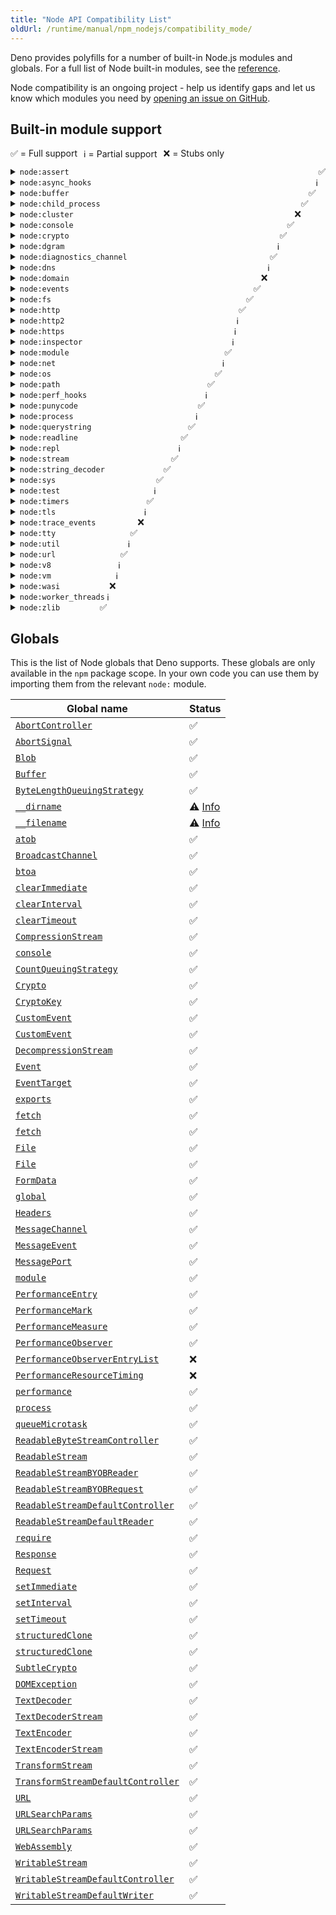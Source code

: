 ```yaml
---
title: "Node API Compatibility List"
oldUrl: /runtime/manual/npm_nodejs/compatibility_mode/
---
```


Deno provides polyfills for a number of built-in Node.js modules and globals.
For a full list of Node built-in modules, see the
[reference](https://docs.deno.com/api/node/).

Node compatibility is an ongoing project - help us identify gaps and let us know
which modules you need by
[opening an issue on GitHub](https://github.com/denoland/deno).

## Built-in module support

<div style="display: flex; flex-direction: row; gap: 10px; flex-wrap: wrap; margin-bottom: 10px">
  <div>✅ = Full support</div>
  <div>ℹ️ = Partial support</div>
  <div>❌ = Stubs only</div>
</div>

<details>
  <summary>
    <code>node:assert</code>
    <div style="float: right">
      <span>✅</span>
    </div>
  </summary>
  <p>
    Fully supported.
  </p>
  <p>
    <a href="https://docs.deno.com/api/node/assert/">Reference docs</a>
  </p>
</details>

<details>
  <summary>
    <code>node:async_hooks</code>
    <div style="float: right">
      <span>ℹ️</span>
    </div>
  </summary>
  <p>
    <code>AsyncLocalStorage</code> is supported. <code>AsyncResource</code>,
    <code>executionAsyncId</code>, and <code>createHook</code> are
    non-functional stubs.
  </p>
  <p>
    <a href="https://docs.deno.com/api/node/async_hooks/">Reference docs</a>
  </p>
</details>

<details>
  <summary>
    <code>node:buffer</code>
    <div style="float: right">
      <span>✅</span>
    </div>
  </summary>
  <p>
    Fully supported.
  </p>
  <p>
    <a href="https://docs.deno.com/api/node/buffer/">Reference docs</a>
  </p>
</details>

<details>
  <summary>
    <code>node:child_process</code>
    <div style="float: right">
      <span>✅</span>
    </div>
  </summary>
  <p>
    Fully supported.
  </p>
  <p>
    <a href="https://docs.deno.com/api/node/child_process/">Reference docs</a>
  </p>
</details>

<details>
  <summary>
    <code>node:cluster</code>
    <div style="float: right">
      <span>❌</span>
    </div>
  </summary>
  <p>All exports are non-functional stubs.</p>
  <p>
    <a href="https://docs.deno.com/api/node/cluster/">Reference docs</a>
  </p>
</details>

<details>
  <summary>
    <code>node:console</code>
    <div style="float: right">
      <span>✅</span>
    </div>
  </summary>
  <p>
    Fully supported.
  </p>
  <p>
    <a href="https://docs.deno.com/api/node/console/">Reference docs</a>
  </p>
</details>

<details>
  <summary>
    <code>node:crypto</code>
    <div style="float: right">
      <span>✅</span>
    </div>
  </summary>
  <p>
    Missing <code>Certificate</code> class,
    <code>crypto.Cipheriv.prototype.setAutoPadding</code>,
    <code>crypto.Decipheriv.prototype.setAutoPadding</code>,
    <code>crypto.publicDecrypt</code>,
    <code>crypto.ECDH.prototype.convertKey</code>,
    <code>crypto.diffieHellman</code>, <code>x448</code> option for
    <code>generateKeyPair</code>, <code>crypto.KeyObject</code>,
    <code>safe</code>, <code>add</code> and <code>rem</code> options for
    <code>generatePrime</code>, <code>crypto.Sign.prototype.sign</code> and
    <code>crypto.Verify.prototype.verify</code> with non <code>BinaryLike</code>
    input, <code>crypto.secureHeapUsed</code>, <code>crypto.setEngine</code>,
    legacy methods of <code>crypto.X509Certificate</code>.
  </p>
  <p>
    <a href="https://docs.deno.com/api/node/crypto/">Reference docs</a>
  </p>
</details>

<details>
  <summary>
    <code>node:dgram</code>
    <div style="float: right">
      <span>ℹ️</span>
    </div>
  </summary>
  <p>
    Some <code>dgram.Socket</code> instance methods are non-functional stubs:
    <ul>
        <li><code>addMembership</code></li>
        <li><code>addSourceSpecificMembership</code></li>
        <li><code>dropMembership</code></li>
        <li><code>dropSourceSpecificMembership</code></li>
        <li><code>setBroadcast</code></li>
        <li><code>setMulticastInterface</code></li>
        <li><code>setMulticastLoopback</code></li>
        <li><code>setMulticastTtl</code></li>
        <li><code>setTtl</code></li>
    </ul>
  </p>
  <p>
    <a href="https://docs.deno.com/api/node/dgram/">Reference docs</a>
  </p>
</details>

<details>
  <summary>
    <code>node:diagnostics_channel</code>
    <div style="float: right">
      <span>✅</span>
    </div>
  </summary>
  <p>
    Fully supported.
  </p>
  <p>
    <a href="https://docs.deno.com/api/node/diagnostics_channel/">Reference docs</a>
  </p>
</details>

<details>
  <summary>
    <code>node:dns</code>
    <div style="float: right">
      <span>ℹ️</span>
    </div>
  </summary>
  <p>
    Missing <code>dns.resolve*</code> with <code>ttl</code> option.
  </p>
  <p>
    <a href="https://docs.deno.com/api/node/dns/">Reference docs</a>
  </p>
</details>

<details>
  <summary>
    <code>node:domain</code>
    <div style="float: right">
      <span>❌</span>
    </div>
  </summary>
  <p>All exports are non-functional stubs. This is a deprecated Node module.</p>
  <p>
    <a href="https://docs.deno.com/api/node/domain/">Reference docs</a>
  </p>
</details>

<details>
  <summary>
    <code>node:events</code>
    <div style="float: right">
      <span>✅</span>
    </div>
  </summary>
  <p>
    Fully supported.
  </p>
  <p>
    <a href="https://docs.deno.com/api/node/events/">Reference docs</a>
  </p>
</details>

<details>
  <summary>
    <code>node:fs</code>
    <div style="float: right">
      <span>✅</span>
    </div>
  </summary>
  <h5>
    <code>node:fs</code>
  </h5>
  <p>
    Missing <code>utf16le</code>, <code>latin1</code> and <code>ucs2</code>
    encoding for <code>fs.writeFile</code> and <code>fs.writeFileSync</code>.
  </p>
  <h5>
    <code>node:fs/promises</code>
  </h5>
  <p>
    Missing <code>lchmod</code>.
  </p>
  <p>
    <a href="https://docs.deno.com/api/node/fs/">Reference docs</a>
  </p>
</details>

<details>
  <summary>
    <code>node:http</code>
    <div style="float: right">
      <span>✅</span>
    </div>
  </summary>
  <p>
    <code>createConnection</code> option is currently not supported.
  </p>
  <p>
    <a href="https://docs.deno.com/api/node/http/">Reference docs</a>
  </p>
</details>

<details>
  <summary>
    <code>node:http2</code>
    <div style="float: right">
      <span>ℹ️</span>
    </div>
  </summary>
  <p>
    Partially supported, major work in progress to enable <code>grpc-js</code>.
  </p>
  <p>
    <a href="https://docs.deno.com/api/node/http2/">Reference docs</a>
  </p>
</details>

<details>
  <summary>
    <code>node:https</code>
    <div style="float: right">
      <span>ℹ️</span>
    </div>
  </summary>
  <p>
    Missing <code>https.Server.opts.cert</code> and
    <code>https.Server.opts.key</code> array type.
  </p>
  <p>
    <a href="https://docs.deno.com/api/node/https/">Reference docs</a>
  </p>
</details>

<details>
  <summary>
    <code>node:inspector</code>
    <div style="float: right">
      <span>ℹ️</span>
    </div>
  </summary>
  <p>
    <code>console</code> is supported. Other APIs are stubs and will throw an
    error. Due to security implications the Deno team does not plan to polyfill
    these APIs.
  </p>
  <p>
    <a href="https://docs.deno.com/api/node/inspector/">Reference docs</a>
  </p>
</details>

<details>
  <summary>
    <code>node:module</code>
    <div style="float: right">
      <span>✅</span>
    </div>
  </summary>
  <p>
    The `register()` function is not supported.
  </p>
  <p>
    <a href="https://docs.deno.com/api/node/module/">Reference docs</a>
  </p>
</details>

<details>
  <summary>
    <code>node:net</code>
    <div style="float: right">
      <span>ℹ️</span>
    </div>
  </summary>
  <p>
    Missing <code>net.Socket.prototype.constructor</code> with <code>fd</code>
    option.
  </p>
  <p>
    <a href="https://docs.deno.com/api/node/net/">Reference docs</a>
  </p>
</details>

<details>
  <summary>
    <code>node:os</code>
    <div style="float: right">
      <span>✅</span>
    </div>
  </summary>
  <p>
    Fully supported.
  </p>
  <p>
    <a href="https://docs.deno.com/api/node/os/">Reference docs</a>
  </p>
</details>

<details>
  <summary>
    <code>node:path</code>
    <div style="float: right">
      <span>✅</span>
    </div>
  </summary>
  <p>
    Fully supported.
  </p>
  <p>
    <a href="https://docs.deno.com/api/node/path/">Reference docs</a>
  </p>
</details>

<details>
  <summary>
    <code>node:perf_hooks</code>
    <div style="float: right">
      <span>ℹ️</span>
    </div>
  </summary>
  <p>
    Missing <code>perf_hooks.eventLoopUtilization</code>,
    <code>perf_hooks.timerify</code>,
    <code>perf_hooks.monitorEventLoopDelay</code>.
  </p>
  <p>
    <a href="https://docs.deno.com/api/node/perf_hooks/">Reference docs</a>
  </p>
</details>

<details>
  <summary>
    <code>node:punycode</code>
    <div style="float: right">
      <span>✅</span>
    </div>
  </summary>
  <p>
    Fully supported.
  </p>
  <p>
    <a href="https://docs.deno.com/api/node/punycode/">Reference docs</a>
  </p>
</details>

<details>
  <summary>
    <code>node:process</code>
    <div style="float: right">
      <span>ℹ️</span>
    </div>
  </summary>
  <p>
    Missing <code>multipleResolves</code>, <code>worker</code> events.
  </p>
  <p>
    <a href="https://docs.deno.com/api/node/process/">Reference docs</a>
  </p>
</details>

<details>
  <summary>
    <code>node:querystring</code>
    <div style="float: right">
      <span>✅</span>
    </div>
  </summary>
  <p>
    Fully supported.
  </p>
  <p>
    <a href="https://docs.deno.com/api/node/querystring/">Reference docs</a>
  </p>
</details>

<details>
  <summary>
    <code>node:readline</code>
    <div style="float: right">
      <span>✅</span>
    </div>
  </summary>
  <p>
    Fully supported.
  </p>
  <p>
    <a href="https://docs.deno.com/api/node/readline/">Reference docs</a>
  </p>
</details>

<details>
  <summary>
    <code>node:repl</code>
    <div style="float: right">
      <span>ℹ️</span>
    </div>
  </summary>
  <p>
    <code>builtinModules</code> and <code>_builtinLibs</code> are supported.
    Missing <code>REPLServer.prototype.constructor</code> and
    <code>start()</code>.
  </p>
  <p>
    <a href="https://docs.deno.com/api/node/repl/">Reference docs</a>
  </p>
</details>

<details>
  <summary>
    <code>node:stream</code>
    <div style="float: right">
      <span>✅</span>
    </div>
  </summary>
  <p>
    Fully supported.
  </p>
  <p>
    <a href="https://docs.deno.com/api/node/stream/">Reference docs</a>
  </p>
</details>

<details>
  <summary>
    <code>node:string_decoder</code>
    <div style="float: right">
      <span>✅</span>
    </div>
  </summary>
  <p>
    Fully supported.
  </p>
  <p>
    <a href="https://docs.deno.com/api/node/string_decoder/">Reference docs</a>
  </p>
</details>

<details>
  <summary>
    <code>node:sys</code>
    <div style="float: right">
      <span>✅</span>
    </div>
  </summary>
  <p>
    Fully supported.
  </p>
  <p>
    <a href="https://docs.deno.com/api/node/util/">Reference docs</a>
  </p>
</details>

<details>
  <summary>
    <code>node:test</code>
    <div style="float: right">
      <span>ℹ️</span>
    </div>
  </summary>
  <p>
    Currently only <code>test</code> API is supported.
  </p>
  <p>
    <a href="https://nodejs.org/api/test.html">Reference docs</a>
  </p>
</details>

<details>
  <summary>
    <code>node:timers</code>
    <div style="float: right">
      <span>✅</span>
    </div>
  </summary>
  <p>
    Fully supported.
  </p>
  <p>
    <a href="https://docs.deno.com/api/node/timers/promises/">Reference docs</a>
  </p>
</details>

<details>
  <summary>
    <code>node:tls</code>
    <div style="float: right">
      <span>ℹ️</span>
    </div>
  </summary>
  <p>
    Missing <code>createSecurePair</code>.
  </p>
  <p>
    <a href="https://docs.deno.com/api/node/tls/">Reference docs</a>
  </p>
</details>

<details>
  <summary>
    <code>node:trace_events</code>
    <div style="float: right">
      <span>❌</span>
    </div>
  </summary>
  <p>All exports are non-functional stubs.</p>
  <p>
    <a href="https://docs.deno.com/api/node/trace_events/">Reference docs</a>
  </p>
</details>

<details>
  <summary>
    <code>node:tty</code>
    <div style="float: right">
      <span>✅</span>
    </div>
  </summary>
  <p>
    Fully supported.
  </p>
  <p>
    <a href="https://docs.deno.com/api/node/tty/">Reference docs</a>
  </p>
</details>

<details>
  <summary>
    <code>node:util</code>
    <div style="float: right">
      <span>ℹ️</span>
    </div>
  </summary>
  <p>
    Missing <code>aborted</code>, <code>transferableAbortSignal</code>, <code>transferableAbortController</code>, <code>MIMEParams</code>, <code>MIMEType</code>and <code>getSystemErrorMap</code>.
  </p>
  <p>
    <a href="https://docs.deno.com/api/node/util/">Reference docs</a>
  </p>
</details>

<details>
  <summary>
    <code>node:url</code>
    <div style="float: right">
      <span>✅</span>
    </div>
  </summary>
  <p>
    Fully supported.
  </p>
  <p>
    <a href="https://docs.deno.com/api/node/url/">Reference docs</a>
  </p>
</details>

<details>
  <summary>
    <code>node:v8</code>
    <div style="float: right">
      <span>ℹ️</span>
    </div>
  </summary>
  <p>
    <code>cachedDataVersionTag</code> and <code>getHeapStatistics</code> are
    supported. <code>setFlagsFromStrings</code> is a noop. Other APIs are not
    supported and will throw and error.
  </p>
  <p>
    <a href="https://docs.deno.com/api/node/v8/">Reference docs</a>
  </p>
</details>

<details>
  <summary>
    <code>node:vm</code>
    <div style="float: right">
      <span>ℹ️</span>
    </div>
  </summary>
  <p>
    Partial support.
  </p>
  <p>
    <a href="https://docs.deno.com/api/node/vm/">Reference docs</a>
  </p>
</details>

<details>
  <summary>
    <code>node:wasi</code>
    <div style="float: right">
      <span>❌</span>
    </div>
  </summary>
  <p>All exports are non-functional stubs.</p>
  <p>
    <a href="https://docs.deno.com/api/node/wasi/">Reference docs</a>
  </p>
</details>

<details>
  <summary>
    <code>node:worker_threads</code>
    <div style="float: right">
      <span>ℹ️</span>
    </div>
  </summary>
  <p>
    Missing <code>parentPort.emit</code>,
    <code>parentPort.removeAllListeners</code>,
    <code>markAsUntransferable</code>, <code>moveMessagePortToContext</code>,
    <code>receiveMessageOnPort</code>,
    <code>Worker.prototype.getHeapSnapshot</code>.
  </p>
  <p>
    <a href="https://docs.deno.com/api/node/worker_threads/">Reference docs</a>
  </p>
</details>

<details>
  <summary>
    <code>node:zlib</code>
    <div style="float: right">
      <span>✅</span>
    </div>
  </summary>
  <p>
    Fully supported.
  </p>
  <p>
    <a href="https://docs.deno.com/api/node/zlib/~/Zlib">Reference docs</a>
  </p>
</details>

## Globals

This is the list of Node globals that Deno supports. These globals are only
available in the `npm` package scope. In your own code you can use them by
importing them from the relevant `node:` module.

| Global name                                                                                                      | Status                                         |
| ---------------------------------------------------------------------------------------------------------------- | ---------------------------------------------- |
| [`AbortController`](https://nodejs.org/api/globals.html#class-abortcontroller)                                   | ✅                                             |
| [`AbortSignal`](https://nodejs.org/api/globals.html#class-abortsignal)                                           | ✅                                             |
| [`Blob`](https://nodejs.org/api/globals.html#class-blob)                                                         | ✅                                             |
| [`Buffer`](https://nodejs.org/api/globals.html#class-buffer)                                                     | ✅                                             |
| [`ByteLengthQueuingStrategy`](https://nodejs.org/api/globals.html#class-bytelengthqueuingstrategy)               | ✅                                             |
| [`__dirname`](https://nodejs.org/api/globals.html#__dirname)                                                     | ⚠️ [Info](./migrate/#node.js-global-objects)   |
| [`__filename`](https://nodejs.org/api/globals.html#__filename)                                                   | ⚠️ [Info](./migrate/#nodejs-global-objects)    |
| [`atob`](https://nodejs.org/api/globals.html#atobdata)                                                           | ✅                                             |
| [`BroadcastChannel`](https://nodejs.org/api/globals.html#broadcastchannel)                                       | ✅                                             |
| [`btoa`](https://nodejs.org/api/globals.html#btoadata)                                                           | ✅                                             |
| [`clearImmediate`](https://nodejs.org/api/globals.html#clearimmediateimmediateobject)                            | ✅                                             |
| [`clearInterval`](https://nodejs.org/api/globals.html#clearintervalintervalobject)                               | ✅                                             |
| [`clearTimeout`](https://nodejs.org/api/globals.html#cleartimeouttimeoutobject)                                  | ✅                                             |
| [`CompressionStream`](https://nodejs.org/api/globals.html#class-compressionstream)                               | ✅                                             |
| [`console`](https://nodejs.org/api/globals.html#console)                                                         | ✅                                             |
| [`CountQueuingStrategy`](https://nodejs.org/api/globals.html#class-countqueuingstrategy)                         | ✅                                             |
| [`Crypto`](https://nodejs.org/api/globals.html#crypto)                                                           | ✅                                             |
| [`CryptoKey`](https://nodejs.org/api/globals.html#cryptokey)                                                     | ✅                                             |
| [`CustomEvent`](https://nodejs.org/api/globals.html#customevent)                                                 | ✅                                             |
| [`CustomEvent`](https://nodejs.org/api/globals.html#customevent)                                                 | ✅                                             |
| [`DecompressionStream`](https://nodejs.org/api/globals.html#class-decompressionstream)                           | ✅                                             |
| [`Event`](https://nodejs.org/api/globals.html#event)                                                             | ✅                                             |
| [`EventTarget`](https://nodejs.org/api/globals.html#eventtarget)                                                 | ✅                                             |
| [`exports`](https://nodejs.org/api/globals.html#exports)                                                         | ✅                                             |
| [`fetch`](https://nodejs.org/api/globals.html#fetch)                                                             | ✅                                             |
| [`fetch`](https://nodejs.org/api/globals.html#fetch)                                                             | ✅                                             |
| [`File`](https://nodejs.org/api/globals.html#class-file)                                                         | ✅                                             |
| [`File`](https://nodejs.org/api/globals.html#class-file)                                                         | ✅                                             |
| [`FormData`](https://nodejs.org/api/globals.html#class-formdata)                                                 | ✅                                             |
| [`global`](https://nodejs.org/api/globals.html#global)                                                           | ✅                                             |
| [`Headers`](https://nodejs.org/api/globals.html#class-headers)                                                   | ✅                                             |
| [`MessageChannel`](https://nodejs.org/api/globals.html#messagechannel)                                           | ✅                                             |
| [`MessageEvent`](https://nodejs.org/api/globals.html#messageevent)                                               | ✅                                             |
| [`MessagePort`](https://nodejs.org/api/globals.html#messageport)                                                 | ✅                                             |
| [`module`](https://nodejs.org/api/globals.html#module)                                                           | ✅                                             |
| [`PerformanceEntry`](https://nodejs.org/api/globals.html#performanceentry)                                       | ✅                                             |
| [`PerformanceMark`](https://nodejs.org/api/globals.html#performancemark)                                         | ✅                                             |
| [`PerformanceMeasure`](https://nodejs.org/api/globals.html#performancemeasure)                                   | ✅                                             |
| [`PerformanceObserver`](https://nodejs.org/api/globals.html#performanceobserver)                                 | ✅                                             |
| [`PerformanceObserverEntryList`](https://nodejs.org/api/globals.html#performanceobserverentrylist)               | ❌                                             |
| [`PerformanceResourceTiming`](https://nodejs.org/api/globals.html#performanceresourcetiming)                     | ❌                                             |
| [`performance`](https://nodejs.org/api/globals.html#performance)                                                 | ✅                                             |
| [`process`](https://nodejs.org/api/globals.html#process)                                                         | ✅                                             |
| [`queueMicrotask`](https://nodejs.org/api/globals.html#queuemicrotaskcallback)                                   | ✅                                             |
| [`ReadableByteStreamController`](https://nodejs.org/api/globals.html#class-readablebytestreamcontroller)         | ✅                                             |
| [`ReadableStream`](https://nodejs.org/api/globals.html#class-readablestream)                                     | ✅                                             |
| [`ReadableStreamBYOBReader`](https://nodejs.org/api/globals.html#class-readablestreambyobreader)                 | ✅                                             |
| [`ReadableStreamBYOBRequest`](https://nodejs.org/api/globals.html#class-readablestreambyobrequest)               | ✅                                             |
| [`ReadableStreamDefaultController`](https://nodejs.org/api/globals.html#class-readablestreamdefaultcontroller)   | ✅                                             |
| [`ReadableStreamDefaultReader`](https://nodejs.org/api/globals.html#class-readablestreamdefaultreader)           | ✅                                             |
| [`require`](https://nodejs.org/api/globals.html#require)                                                         | ✅                                             |
| [`Response`](https://nodejs.org/api/globals.html#response)                                                       | ✅                                             |
| [`Request`](https://nodejs.org/api/globals.html#request)                                                         | ✅                                             |
| [`setImmediate`](https://nodejs.org/api/globals.html#setimmediatecallback-args)                                  | ✅                                             |
| [`setInterval`](https://nodejs.org/api/globals.html#setintervalcallback-delay-args)                              | ✅                                             |
| [`setTimeout`](https://nodejs.org/api/globals.html#settimeoutcallback-delay-args)                                | ✅                                             |
| [`structuredClone`](https://nodejs.org/api/globals.html#structuredclonevalue-options)                            | ✅                                             |
| [`structuredClone`](https://nodejs.org/api/globals.html#structuredclonevalue-options)                            | ✅                                             |
| [`SubtleCrypto`](https://nodejs.org/api/globals.html#subtlecrypto)                                               | ✅                                             |
| [`DOMException`](https://nodejs.org/api/globals.html#domexception)                                               | ✅                                             |
| [`TextDecoder`](https://nodejs.org/api/globals.html#textdecoder)                                                 | ✅                                             |
| [`TextDecoderStream`](https://nodejs.org/api/globals.html#class-textdecoderstream)                               | ✅                                             |
| [`TextEncoder`](https://nodejs.org/api/globals.html#textencoder)                                                 | ✅                                             |
| [`TextEncoderStream`](https://nodejs.org/api/globals.html#class-textencoderstream)                               | ✅                                             |
| [`TransformStream`](https://nodejs.org/api/globals.html#class-transformstream)                                   | ✅                                             |
| [`TransformStreamDefaultController`](https://nodejs.org/api/globals.html#class-transformstreamdefaultcontroller) | ✅                                             |
| [`URL`](https://nodejs.org/api/globals.html#url)                                                                 | ✅                                             |
| [`URLSearchParams`](https://nodejs.org/api/globals.html#urlsearchparams)                                         | ✅                                             |
| [`URLSearchParams`](https://nodejs.org/api/globals.html#urlsearchparams)                                         | ✅                                             |
| [`WebAssembly`](https://nodejs.org/api/globals.html#webassembly)                                                 | ✅                                             |
| [`WritableStream`](https://nodejs.org/api/globals.html#class-writablestream)                                     | ✅                                             |
| [`WritableStreamDefaultController`](https://nodejs.org/api/globals.html#class-writablestreamdefaultcontroller)   | ✅                                             |
| [`WritableStreamDefaultWriter`](https://nodejs.org/api/globals.html#class-writablestreamdefaultwriter)           | ✅                                             |
